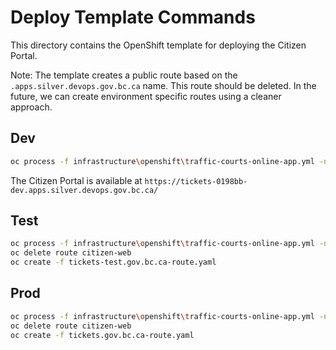 
# Deploy Template Commands

This directory contains the OpenShift template for deploying the Citizen Portal.

Note: The template creates a public route based on the `.apps.silver.devops.gov.bc.ca` name. This route should be deleted. In the future,
we can create environment specific routes using a cleaner approach. 

## Dev

```bash
oc process -f infrastructure\openshift\traffic-courts-online-app.yml -n 0198bb-dev -p FRONTEND_URL=tickets -p OC_ENV=dev | oc apply -f -
```

The Citizen Portal is available at `https://tickets-0198bb-dev.apps.silver.devops.gov.bc.ca/`

## Test

```bash
oc process -f infrastructure\openshift\traffic-courts-online-app.yml -n 0198bb-test -p FRONTEND_URL=tickets -p OC_ENV=test | oc apply -f -      
oc delete route citizen-web
oc create -f tickets-test.gov.bc.ca-route.yaml
```

## Prod

```bash
oc process -f infrastructure\openshift\traffic-courts-online-app.yml -n 0198bb-prod -p FRONTEND_URL=tickets -p OC_ENV=prod | oc apply -f -
oc delete route citizen-web
oc create -f tickets.gov.bc.ca-route.yaml
```
